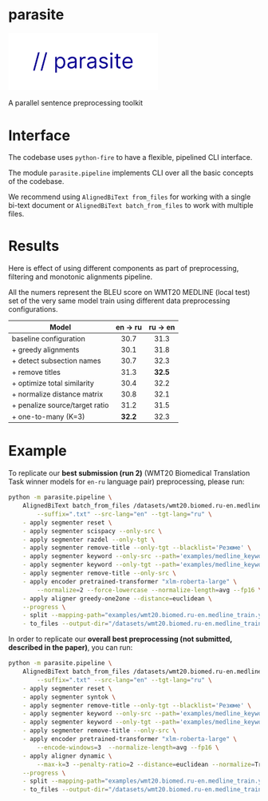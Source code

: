 # parasite
<img src="parasite.svg" width="300"> 

A parallel sentence preprocessing toolkit

# Interface
The codebase uses `python-fire` to have a flexible, pipelined CLI interface.

The module `parasite.pipeline` implements CLI over all the basic concepts of the codebase.

We recommend using `AlignedBiText from_files` for working with a single bi-text document or `AlignedBiText batch_from_files` to work with multiple files.

# Results
Here is effect of using different components as part of preprocessing, filtering and monotonic alignments pipeline.

All the numers represent the BLEU score on WMT20 MEDLINE (local test) set of the very same model train using different data preprocessing configurations.

| **Model**                       | **en → ru** | **ru → en** |
|---------------------------------|:-----------:|:-----------:|
| baseline configuration          | 30.7        | 31.3        |
| \+ greedy alignments            | 30.1        | 31.8        |
| \+ detect subsection names      | 30.7        | 32.3        |
| \+ remove titles                | 31.3        | **32.5**    |
| \+ optimize total similarity    | 30.4        | 32.2        |
| \+ normalize distance matrix    | 30.8        | 32.1        |
| \+ penalize source/target ratio | 31.2        | 31.5        |
| \+ one-to-many (K=3)            | **32.2**    | 32.3        |



# Example

To replicate our **best submission (run 2)** (WMT20 Biomedical Translation Task winner models for `en-ru` language pair) preprocessing, please run:

```sh
python -m parasite.pipeline \
    AlignedBiText batch_from_files /datasets/wmt20.biomed.ru-en.medline_train/raw_files/*_en.txt \
        --suffix=".txt" --src-lang="en" --tgt-lang="ru" \
    - apply segmenter reset \
    - apply segmenter scispacy --only-src \
    - apply segmenter razdel --only-tgt \
    - apply segmenter remove-title --only-tgt --blacklist='Резюме' \
    - apply segmenter keyword --only-src --path='examples/medline_keywords/eng_few.txt' \
    - apply segmenter keyword --only-tgt --path='examples/medline_keywords/rus_few.txt' \
    - apply segmenter remove-title --only-src \
    - apply encoder pretrained-transformer "xlm-roberta-large" \
        --normalize=2 --force-lowercase --normalize-length=avg --fp16 \
    - apply aligner greedy-one2one --distance=euclidean \
    --progress \
    - split --mapping-path="examples/wmt20.biomed.ru-en.medline_train.yerevann.splits.txt" \
    - to_files --output-dir="/datasets/wmt20.biomed.ru-en.medline_train/preprocessed_files"
```

In order to replicate our **overall best preprocessing (not submitted, described in the paper)**, you can run:
```sh
python -m parasite.pipeline \
    AlignedBiText batch_from_files /datasets/wmt20.biomed.ru-en.medline_train/raw_files/*_en.txt \
        --suffix=".txt" --src-lang="en" --tgt-lang="ru" \
    - apply segmenter reset \
    - apply segmenter syntok \
    - apply segmenter remove-title --only-tgt --blacklist='Резюме' \
    - apply segmenter keyword --only-src --path='examples/medline_keywords/eng.txt' \
    - apply segmenter keyword --only-tgt --path='examples/medline_keywords/rus.txt' \
    - apply segmenter remove-title --only-src \
    - apply encoder pretrained-transformer "xlm-roberta-large" \
        --encode-windows=3  --normalize-length=avg --fp16 \
    - apply aligner dynamic \
        --max-k=3 --penalty-ratio=2 --distance=euclidean --normalize=True \
    --progress \
    - split --mapping-path="examples/wmt20.biomed.ru-en.medline_train.yerevann.splits.txt" \
    - to_files --output-dir="/datasets/wmt20.biomed.ru-en.medline_train/preprocessed_files"

```
